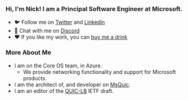 ### Hi, I'm Nick! I am a Principal Software Engineer at Microsoft.

- ️🐦 Follow me on [Twitter](https://twitter.com/gamernb) and [Linkedin](https://www.linkedin.com/in/nicholas-banks-a3977520/)
- 🙊 Chat with me on [Discord](https://discord.gg/YGAtCwTSsc)
- ❤️ If you like my work, you can [buy me a drink](http://buymeacoff.ee/nickbanks)

### More About Me

- I am on the Core OS team, in Azure.
  - We provide networking functionality and support for Microsoft products.
- I am the architect of, and developer on [MsQuic](https://github.com/microsoft/msquic/).
- I am an editor of the [QUIC-LB](https://datatracker.ietf.org/doc/html/draft-ietf-quic-load-balancers) IETF draft.
